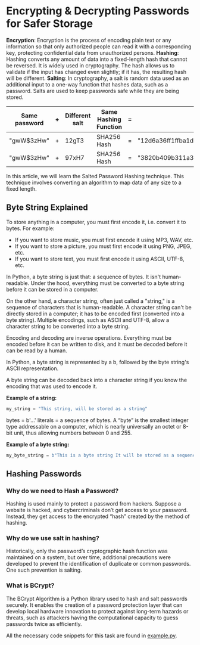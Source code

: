 # Encrypting & Decrypting Passwords for Safer Storage

__Encryption__: Encryption is the process of encoding plain text or any information so that only authorized people can read it with a corresponding key, protecting confidential data from unauthorized persons.
__Hashing__: Hashing converts any amount of data into a fixed-length hash that cannot be reversed. It is widely used in cryptography. The hash allows us to validate if the input has changed even slightly; if it has, the resulting hash will be different.
__Salting__: In cryptography, a salt is random data used as an additional input to a one-way function that hashes data, such as a password. Salts are used to keep passwords safe while they are being stored.

| Same password | + | Different salt | Same Hashing Function | = | Different output |
| --- | --- | --- | --- | --- | --- |
| "gwW$3zHw" | + | 12gT3 | SHA256 Hash | = | "12d6a36ff1ffba1d24fd3ac0d270315bef3c3de4f6765b8788301f9fd57c084e" |
| "gwW$3zHw" | + | 97xH7 | SHA256 Hash | = | "3820b409b311a3534dcc30bbaa11f0ff5ce064fb476647ede393c8d94937ae15" |

In this article, we will learn the Salted Password Hashing technique. This technique involves converting an algorithm to map data of any size to a fixed length.

## Byte String Explained

To store anything in a computer, you must first encode it, i.e. convert it to bytes. For example:

- If you want to store music, you must first encode it using MP3, WAV, etc.
- If you want to store a picture, you must first encode it using PNG, JPEG, etc.
- If you want to store text, you must first encode it using ASCII, UTF-8, etc.

In Python, a byte string is just that: a sequence of bytes. It isn't human-readable. Under the hood, everything must be converted to a byte string before it can be stored in a computer.

On the other hand, a character string, often just called a "string," is a sequence of characters that is human-readable. A character string can't be directly stored in a computer; it has to be encoded first (converted into a byte string). Multiple encodings, such as ASCII and UTF-8, allow a character string to be converted into a byte string.

Encoding and decoding are inverse operations. Everything must be encoded before it can be written to disk, and it must be decoded before it can be read by a human.

In Python, a byte string is represented by a b, followed by the byte string's ASCII representation.

A byte string can be decoded back into a character string if you know the encoding that was used to encode it.

__Example of a string:__

```python
my_string = "This string, will be stored as a string"
```

bytes = b'...' literals = a sequence of bytes. A “byte” is the smallest integer type addressable on a computer, which is nearly universally an octet or 8-bit unit, thus allowing numbers between 0 and 255.

__Example of a byte string:__

```python
my_byte_string = b"This is a byte string It will be stored as a sequence of bytes".
```

## Hashing Passwords

### Why do we need to Hash a Password?

Hashing is used mainly to protect a password from hackers. Suppose a website is hacked, and cybercriminals don’t get access to your password. Instead, they get access to the encrypted “hash” created by the method of hashing.

### Why do we use salt in hashing?

Historically, only the password’s cryptographic hash function was maintained on a system, but over time, additional precautions were developed to prevent the identification of duplicate or common passwords. One such prevention is salting.

### What is BCrypt?

The BCrypt Algorithm is a Python library used to hash and salt passwords securely. It enables the creation of a password protection layer that can develop local hardware innovation to protect against long-term hazards or threats, such as attackers having the computational capacity to guess passwords twice as efficiently.

All the necessary code snippets for this task are found in [example.py](example.py).
